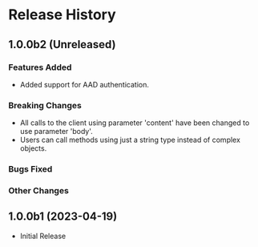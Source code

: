 # Release History

## 1.0.0b2 (Unreleased)

### Features Added
  - Added support for AAD authentication.

### Breaking Changes

  - All calls to the client using parameter 'content' have been changed to use parameter 'body'.
  - Users can call methods using just a string type instead of complex objects.

### Bugs Fixed

### Other Changes

## 1.0.0b1 (2023-04-19)

  - Initial Release
